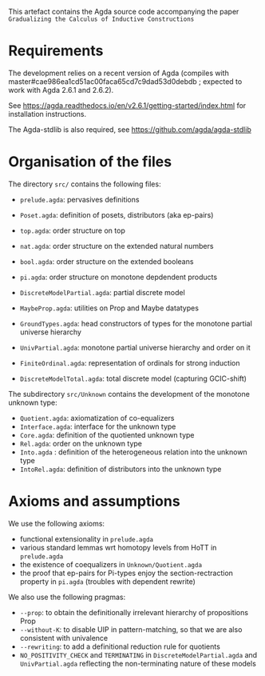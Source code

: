 This artefact contains the Agda source code accompanying the
paper ``Gradualizing the Calculus of Inductive Constructions``


# Requirements

The development relies on a recent version of Agda 
(compiles with master#cae986ea1cd51ac00faca65cd7c9dad53d0debdb
; expected to work with Agda 2.6.1 and 2.6.2).

See https://agda.readthedocs.io/en/v2.6.1/getting-started/index.html for installation instructions.

The Agda-stdlib is also required, see https://github.com/agda/agda-stdlib


# Organisation of the files

The directory `src/` contains the following files:
- `prelude.agda`: pervasives definitions
- `Poset.agda`: definition of posets, distributors (aka ep-pairs)
- `top.agda`: order structure on top
- `nat.agda`: order structure on the extended natural numbers
- `bool.agda`: order structure on the extended booleans
- `pi.agda`: order structure on monotone depdendent products

- `DiscreteModelPartial.agda`: partial discrete model
- `MaybeProp.agda`: utilities on Prop and Maybe datatypes
- `GroundTypes.agda`: head constructors of types for the monotone partial universe hierarchy
- `UnivPartial.agda`: monotone partial universe hierarchy and order on it

- `FiniteOrdinal.agda`: representation of ordinals for strong induction
- `DiscreteModelTotal.agda`: total discrete model (capturing GCIC-shift)

The subdirectory `src/Unknown` contains the development of the monotone unknown type:
- `Quotient.agda`: axiomatization of co-equalizers
- `Interface.agda`: interface for the unknown type
- `Core.agda`: definition of the quotiented unknown type
- `Rel.agda`: order on the unknown type
- `Into.agda` : definition of the heterogeneous relation into the unknown type
- `IntoRel.agda`: definition of distributors into the unknown type


# Axioms and assumptions

We use the following axioms:
- functional extensionality in `prelude.agda`
- various standard lemmas wrt homotopy levels from HoTT in `prelude.agda`
- the existence of coequalizers in `Unknown/Quotient.agda`
- the proof that ep-pairs for Pi-types enjoy the section-rectraction property in `pi.agda` (troubles with dependent rewrite)

We also use the following pragmas:
- `--prop`: to obtain the definitionally irrelevant hierarchy of propositions Prop
- `--without-K`: to disable UIP in pattern-matching, so that we are also consistent with univalence 
- `--rewriting`: to add a definitional reduction rule for quotients 
- `NO_POSITIVITY_CHECK` and `TERMINATING` in `DiscreteModelPartial.agda` and `UnivPartial.agda` reflecting the non-terminating nature of these models
